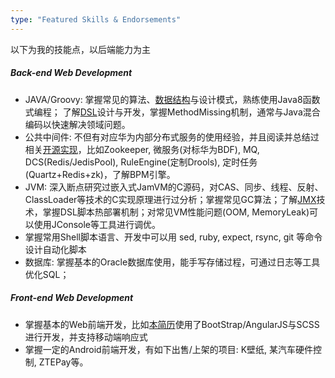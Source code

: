```yaml
---
type: "Featured Skills & Endorsements"
---
```


以下为我的技能点，以后端能力为主

##### Back-end Web Development
* JAVA/Groovy: 掌握常见的算法、[数据结构](http://www.jianshu.com/notebooks/625384/latest)与设计模式，熟练使用Java8函数式编程； 了解[DSL](http://www.jianshu.com/p/17266c5b8d1c)设计与开发，掌握MethodMissing机制，通常与Java混合编码以快速解决领域问题。
* 公共中间件: 不但有对应华为内部分布式服务的使用经验，并且阅读并总结过相关[开源实现](http://www.jianshu.com/notebooks/6640901/latest)，比如Zookeeper, 微服务(对标华为BDF), MQ, DCS(Redis/JedisPool), RuleEngine(定制Drools), 定时任务(Quartz+Redis+zk)，了解BPM引擎。
* JVM: 深入断点研究过嵌入式JamVM的C源码，对CAS、同步、线程、反射、ClassLoader等技术的C实现原理进行过分析；掌握常见GC算法；了解[JMX](http://www.jianshu.com/p/a43f2990a29e)技术，掌握DSL脚本热部署机制；对常见VM性能问题(OOM, MemoryLeak)可以使用JConsole等工具进行调优。
* 掌握常用Shell脚本语言、开发中可以用 sed, ruby, expect, rsync, git 等命令设计自动化脚本
* 数据库: 掌握基本的Oracle数据库使用，能手写存储过程，可通过日志等工具优化SQL；

##### Front-end Web Development
* 掌握基本的Web前端开发，比如[本简历](https://github.com/miao1007/miao1007.github.io)使用了BootStrap/AngularJS与SCSS进行开发，并支持移动端响应式
* 掌握一定的Android前端开发，有如下出售/上架的项目: K壁纸, 某汽车硬件控制, ZTEPay等。
